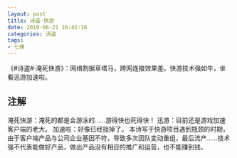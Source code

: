 ```yaml
---
layout: post
title: 诗盗·快游
date: 2010-06-21 16:41:16
categories: 诗盗
tags:
- 七律
---
```

《#诗盗#·淹死快游》：网络割据草塔马，跨网连接效果差。快游技术强如牛，坐看迅游加速啦。

## 注解
淹死快游：淹死的都是会游泳的……游得快也死得快！
迅游：目前还是游戏加速客户端的老大。
加速啦：好像已经挂掉了。
本诗写于快游项目遇到瓶颈的时期，由于客户端产品与公司企业基因不符，导致多次团队变动重组，最后流产……技术强不代表能做好产品，做出产品没有相应的推广和运营，也不能赚到钱。
